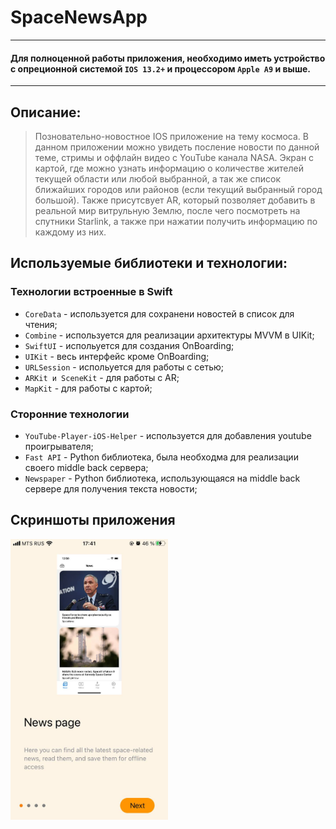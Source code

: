 # SpaceNewsApp
---
#### Для полноценной работы приложения, необходимо иметь устройство с опреционной системой ```IOS 13.2+``` и процессором ```Apple A9``` и выше.
---
## Описание:
>Позновательно-новостное IOS приложение на тему космоса. В данном приложении можно увидеть посление новости по данной теме, стримы и оффлайн видео с YouTube канала NASA. Экран с картой, где можно узнать информацию о количестве жителей текущей области или любой выбранной, а так же список ближайших городов или районов (если текущий выбранный город большой). Также присутсвует AR, который позволяет добавить в реальной мир витрульную Землю, после чего посмотреть на спутники Starlink, а также при нажатии получить информацию по каждому из них.

## Используемые библиотеки и технологии:
### Технологии встроенные в Swift
- ```CoreData``` - используется для сохранени новостей в список для чтения;
- ```Combine``` - используется для реализации архитектуры MVVM в UIKit;
- ```SwiftUI``` - испольуется для создания OnBoarding;
- ```UIKit``` - весь интерфейс кроме OnBoarding;
- ```URLSession``` - испольуется для работы с сетью;
- ```ARKit и SceneKit``` - для работы с AR;
- ```MapKit``` - для работы с картой;
### Сторонние технологии
- ```YouTube-Player-iOS-Helper``` - используется для добавления youtube проигрывателя;
- ```Fast API``` - Python библиотека, была необходма для реализации своего middle back сервера;
- ```Newspaper``` - Python библиотека, использующаяся на middle back сервере для получения текста новости;

## Скриншоты приложения
<img src="/Images/1.jpeg" width="50%" height="50%">
